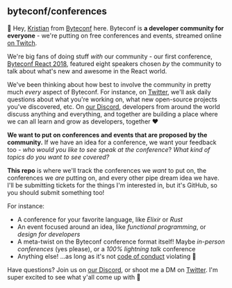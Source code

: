 ## byteconf/conferences

👋 Hey, [Kristian](https://twitter.com/signalnerve) from [Byteconf](https://byteconf.com) here. Byteconf is **a developer community for everyone** - we're putting on free conferences and events, streamed online [on Twitch](https://byteconf.com/s/twitch). 

We're big fans of doing stuff _with_ our community - our first conference, [Byteconf React 2018](https://www.byteconf.com/react-2018), featured eight speakers chosen _by_ the community to talk about what's new and awesome in the React world. 

We've been thinking about how best to involve the community in pretty much _every_ aspect of Byteconf. For instance, on [Twitter](https://twitter.com/byteconf), we'll ask daily questions about what you're working on, what new open-source projects you've discovered, etc. On [our Discord](https://byteconf.com/discord), developers from around the world discuss anything and everything, and together are building a place where we can all learn and grow as developers, together ❤️

**We want to put on conferences and events that are proposed by the community.** If we have an idea for a conference, we want your feedback too - _who would you like to see speak at the conference_? _What kind of topics do you want to see covered?_

**This repo** is where we'll track the conferences we _want_ to put on, the conferences we _are_ putting on, and every other pipe dream idea we have. I'll be submitting tickets for the things I'm interested in, but it's GitHub, so you should submit something too! 

For instance:
- A conference for your favorite language, like _Elixir_ or _Rust_
- An event focused around an idea, like _functional programming_, or _design for developers_
- A meta-twist on the Byteconf conference format itself! Maybe _in-person conferences_ (yes please), or a _100% lightning talk_ conference
- Anything else! ...as long as it's not [code of conduct](https://github.com/byteconf/ccoc) violating 🤗

Have questions? Join us on [our Discord](https://byteconf.com/discord), or shoot me a DM on [Twitter](https://twitter.com/signalnerve). I'm super excited to see what y'all come up with 🙌
